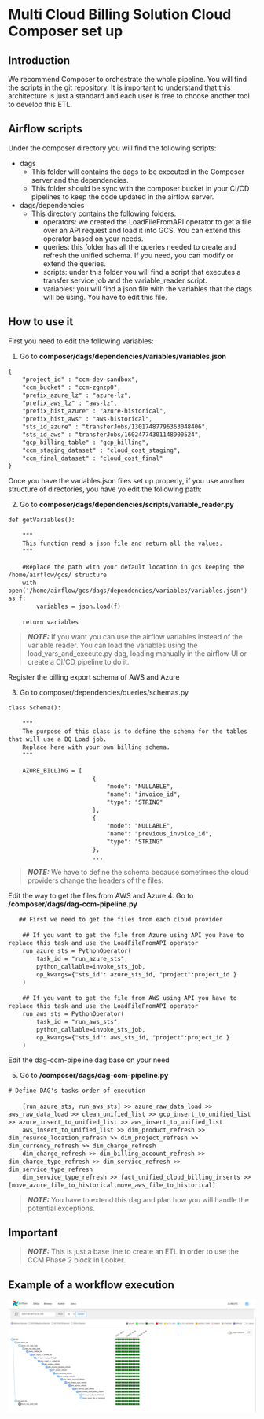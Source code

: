 # Multi Cloud Billing Solution Cloud Composer set up

## Introduction

We recommend Composer to orchestrate the whole pipeline. You will find the scripts in the git repository. It is important to understand that this architecture is just a standard and each user is free to choose another tool to develop this ETL.

## Airflow scripts
Under the composer directory you will find the following scripts:

- dags
    - This folder will contains the dags to be executed in the Composer server and the dependencies.
    - This folder should be sync with the composer bucket in your CI/CD pipelines to keep the code updated in the airflow server.
- dags/dependencies
    - This directory contains the following folders:
        - operators: we created the LoadFileFromAPI operator to get a file over an API request and load it into GCS. You can extend this operator based on your needs.
        - queries: this folder has all the queries needed to create and refresh the unified schema. If you need, you can modify or extend the queries.
        - scripts: under this folder you will find a script that executes a transfer service job and the variable_reader script.
        - variables: you will find a json file with the variables that the dags will be using. You have to edit this file.

## How to use it

First you need to edit the following variables:

1. Go to **composer/dags/dependencies/variables/variables.json**

```
{
    "project_id" : "ccm-dev-sandbox",
    "ccm_bucket" : "ccm-zgnzp0",
    "prefix_azure_lz" : "azure-lz",
    "prefix_aws_lz" : "aws-lz",
    "prefix_hist_azure" : "azure-historical",
    "prefix_hist_aws" : "aws-historical",
    "sts_id_azure" : "transferJobs/13017487796363048406",
    "sts_id_aws" : "transferJobs/16024774301148900524",
    "gcp_billing_table" : "gcp_billing",
    "ccm_staging_dataset" : "cloud_cost_staging",
    "ccm_final_dataset" : "cloud_cost_final"
}
```

Once you have the variables.json files set up properly, if you use another structure of directories, you have yo edit the following path:

2. Go to **composer/dags/dependencies/scripts/variable_reader.py**

```
def getVariables():

    """
    This function read a json file and return all the values.
    """

    #Replace the path with your default location in gcs keeping the /home/airflow/gcs/ structure
    with open('/home/airflow/gcs/dags/dependencies/variables/variables.json') as f:
        variables = json.load(f)

    return variables
```

> **_NOTE:_**  If you want you can use the airflow variables instead of the variable reader. You can load the variables using the load_vars_and_execute.py dag, loading manually in the airflow UI or create a CI/CD pipeline to do it.

Register the billing export schema of AWS and Azure

3. Go to composer/dependencies/queries/schemas.py

```
class Schema():
    
    """
    The purpose of this class is to define the schema for the tables that will use a BQ Load job.
    Replace here with your own billing schema.
    """

    AZURE_BILLING = [
                        {
                            "mode": "NULLABLE",
                            "name": "invoice_id",
                            "type": "STRING"
                        },
                        {
                            "mode": "NULLABLE",
                            "name": "previous_invoice_id",
                            "type": "STRING"
                        },
                        ...
```

> **_NOTE:_** We have to define the schema because sometimes the cloud providers change the headers of the files. 

Edit the way to get the files from AWS and Azure
4. Go to **/composer/dags/dag-ccm-pipeline.py**

```
   ## First we need to get the files from each cloud provider

    ## If you want to get the file from Azure using API you have to replace this task and use the LoadFileFromAPI operator
    run_azure_sts = PythonOperator(
        task_id = "run_azure_sts",
        python_callable=invoke_sts_job,
        op_kwargs={"sts_id": azure_sts_id, "project":project_id }
    )

    ## If you want to get the file from AWS using API you have to replace this task and use the LoadFileFromAPI operator
    run_aws_sts = PythonOperator(
        task_id = "run_aws_sts",
        python_callable=invoke_sts_job,
        op_kwargs={"sts_id": aws_sts_id, "project":project_id }
    )

```

Edit the dag-ccm-pipeline dag base on your need

5. Go to **/composer/dags/dag-ccm-pipeline.py**

```
# Define DAG's tasks order of execution 

    [run_azure_sts, run_aws_sts] >> azure_raw_data_load >> aws_raw_data_load >> clean_unified_list >> gcp_insert_to_unified_list >> azure_insert_to_unified_list >> aws_insert_to_unified_list
    aws_insert_to_unified_list >> dim_product_refresh >> dim_resurce_location_refresh >> dim_project_refresh >> dim_currency_refresh >> dim_charge_refresh
    dim_charge_refresh >> dim_billing_account_refresh >> dim_charge_type_refresh >> dim_service_refresh >> dim_service_type_refresh
    dim_service_type_refresh >> fact_unified_cloud_billing_inserts >> [move_azure_file_to_historical,move_aws_file_to_historical]

```

> **_NOTE:_** You have to extend this dag and plan how you will handle the potential exceptions. 

## Important

> **_NOTE:_**  This is just a base line to create an ETL in order to use the CCM Phase 2 block in Looker.





## Example of a workflow execution

![workflow execution](ccm-airflow-tasks.png)
